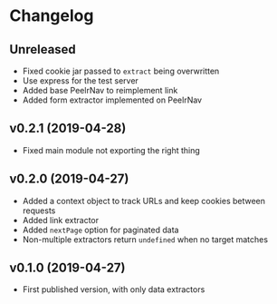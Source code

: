 # Changelog

## Unreleased

* Fixed cookie jar passed to `extract` being overwritten
* Use express for the test server
* Added base PeelrNav to reimplement link
* Added form extractor implemented on PeelrNav

## v0.2.1 (2019-04-28)

* Fixed main module not exporting the right thing

## v0.2.0 (2019-04-27)

* Added a context object to track URLs and keep cookies between requests
* Added link extractor
* Added `nextPage` option for paginated data
* Non-multiple extractors return `undefined` when no target matches

## v0.1.0 (2019-04-27)

* First published version, with only data extractors
